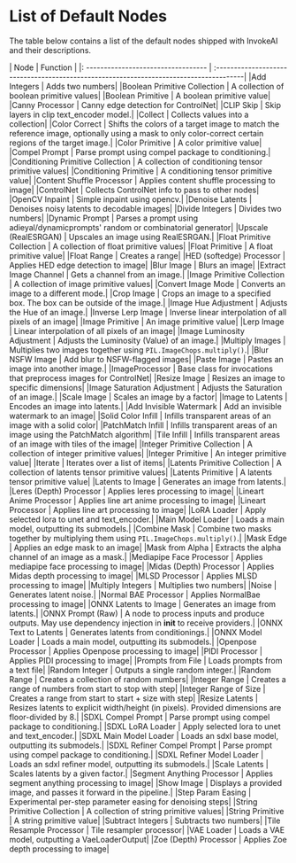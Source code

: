 # List of Default Nodes

The table below contains a list of the default nodes shipped with InvokeAI and their descriptions. 

| Node <img width=160 align="right"> | Function                                                                              |
|: ---------------------------------- | :--------------------------------------------------------------------------------------|
|Add Integers 			| Adds two numbers|
|Boolean Primitive Collection 			| A collection of boolean primitive values|
|Boolean Primitive 			| A boolean primitive value|
|Canny Processor 			| Canny edge detection for ControlNet|
|CLIP Skip 			| Skip layers in clip text_encoder model.|
|Collect 			| Collects values into a collection|
|Color Correct 			| Shifts the colors of a target image to match the reference image, optionally using a mask to only color-correct certain regions of the target image.|
|Color Primitive 			| A color primitive value|
|Compel Prompt 			| Parse prompt using compel package to conditioning.|
|Conditioning Primitive Collection 			| A collection of conditioning tensor primitive values|
|Conditioning Primitive 			| A conditioning tensor primitive value|
|Content Shuffle Processor 			| Applies content shuffle processing to image|
|ControlNet 			| Collects ControlNet info to pass to other nodes|
|OpenCV Inpaint 			| Simple inpaint using opencv.|
|Denoise Latents 			| Denoises noisy latents to decodable images|
|Divide Integers 			| Divides two numbers|
|Dynamic Prompt 			| Parses a prompt using adieyal/dynamicprompts' random or combinatorial generator|
|Upscale (RealESRGAN) 			| Upscales an image using RealESRGAN.|
|Float Primitive Collection 			| A collection of float primitive values|
|Float Primitive 			| A float primitive value|
|Float Range 			| Creates a range|
|HED (softedge) Processor 			| Applies HED edge detection to image|
|Blur Image 			| Blurs an image|
|Extract Image Channel 			| Gets a channel from an image.|
|Image Primitive Collection 			| A collection of image primitive values|
|Convert Image Mode 			| Converts an image to a different mode.|
|Crop Image 			| Crops an image to a specified box. The box can be outside of the image.|
|Image Hue Adjustment 			| Adjusts the Hue of an image.|
|Inverse Lerp Image 			| Inverse linear interpolation of all pixels of an image|
|Image Primitive 			| An image primitive value|
|Lerp Image 			| Linear interpolation of all pixels of an image|
|Image Luminosity Adjustment 			| Adjusts the Luminosity (Value) of an image.|
|Multiply Images 			| Multiplies two images together using `PIL.ImageChops.multiply()`.|
|Blur NSFW Image 			| Add blur to NSFW-flagged images|
|Paste Image 			| Pastes an image into another image.|
|ImageProcessor 			| Base class for invocations that preprocess images for ControlNet|
|Resize Image 			| Resizes an image to specific dimensions|
|Image Saturation Adjustment 			| Adjusts the Saturation of an image.|
|Scale Image 			| Scales an image by a factor|
|Image to Latents 			| Encodes an image into latents.|
|Add Invisible Watermark 			| Add an invisible watermark to an image|
|Solid Color Infill 			| Infills transparent areas of an image with a solid color|
|PatchMatch Infill 			| Infills transparent areas of an image using the PatchMatch algorithm|
|Tile Infill 			| Infills transparent areas of an image with tiles of the image|
|Integer Primitive Collection 			| A collection of integer primitive values|
|Integer Primitive 			| An integer primitive value|
|Iterate 			| Iterates over a list of items|
|Latents Primitive Collection 			| A collection of latents tensor primitive values|
|Latents Primitive 			| A latents tensor primitive value|
|Latents to Image 			| Generates an image from latents.|
|Leres (Depth) Processor 			| Applies leres processing to image|
|Lineart Anime Processor 			| Applies line art anime processing to image|
|Lineart Processor 			| Applies line art processing to image|
|LoRA Loader 			| Apply selected lora to unet and text_encoder.|
|Main Model Loader 			| Loads a main model, outputting its submodels.|
|Combine Mask 			| Combine two masks together by multiplying them using `PIL.ImageChops.multiply()`.|
|Mask Edge 			| Applies an edge mask to an image|
|Mask from Alpha 			| Extracts the alpha channel of an image as a mask.|
|Mediapipe Face Processor 			| Applies mediapipe face processing to image|
|Midas (Depth) Processor 			| Applies Midas depth processing to image|
|MLSD Processor 			| Applies MLSD processing to image|
|Multiply Integers 			| Multiplies two numbers|
|Noise 			| Generates latent noise.|
|Normal BAE Processor 			| Applies NormalBae processing to image|
|ONNX Latents to Image 			| Generates an image from latents.|
|ONNX Prompt (Raw) 			| A node to process inputs and produce outputs. May use dependency injection in __init__ to receive providers.|
|ONNX Text to Latents 			| Generates latents from conditionings.|
|ONNX Model Loader 			| Loads a main model, outputting its submodels.|
|Openpose Processor 			| Applies Openpose processing to image|
|PIDI Processor 			| Applies PIDI processing to image|
|Prompts from File 			| Loads prompts from a text file|
|Random Integer 			| Outputs a single random integer.|
|Random Range 			| Creates a collection of random numbers|
|Integer Range 			| Creates a range of numbers from start to stop with step|
|Integer Range of Size 			| Creates a range from start to start + size with step|
|Resize Latents 			| Resizes latents to explicit width/height (in pixels). Provided dimensions are floor-divided by 8.|
|SDXL Compel Prompt 			| Parse prompt using compel package to conditioning.|
|SDXL LoRA Loader 			| Apply selected lora to unet and text_encoder.|
|SDXL Main Model Loader 			| Loads an sdxl base model, outputting its submodels.|
|SDXL Refiner Compel Prompt 			| Parse prompt using compel package to conditioning.|
|SDXL Refiner Model Loader 			| Loads an sdxl refiner model, outputting its submodels.|
|Scale Latents 			| Scales latents by a given factor.|
|Segment Anything Processor 			| Applies segment anything processing to image|
|Show Image 			| Displays a provided image, and passes it forward in the pipeline.|
|Step Param Easing 			| Experimental per-step parameter easing for denoising steps|
|String Primitive Collection 			| A collection of string primitive values|
|String Primitive 			| A string primitive value|
|Subtract Integers 			| Subtracts two numbers|
|Tile Resample Processor 			| Tile resampler processor|
|VAE Loader 			| Loads a VAE model, outputting a VaeLoaderOutput|
|Zoe (Depth) Processor 			| Applies Zoe depth processing to image|